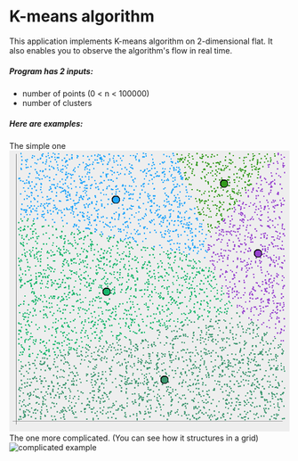 # K-means algorithm
This application implements K-means algorithm on 2-dimensional flat. It also enables you to observe the algorithm's flow in real time.
##### Program has 2 inputs:
- number of points (0 < n < 100000)
- number of clusters
##### Here are examples:
The simple one
![example](https://github.com/strunasik/k-means-algorithm/blob/master/resources/example.gif)
The one more complicated. (You can see how it structures in a grid)
![complicated example](https://github.com/strunasik/k-means-algorithm/blob/master/resources/complicated_example.gif)
